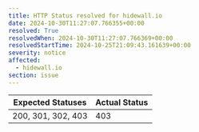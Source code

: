```yaml
---
title: HTTP Status resolved for hidewall.io
date: 2024-10-30T11:27:07.766355+00:00
resolved: True
resolvedWhen: 2024-10-30T11:27:07.766369+00:00
resolvedStartTime: 2024-10-25T21:09:43.161639+00:00
severity: notice
affected:
  - hidewall.io
section: issue
---
```


| Expected Statuses | Actual Status  |
|-------------------|----------------|
| 200, 301, 302, 403 | 403 |
